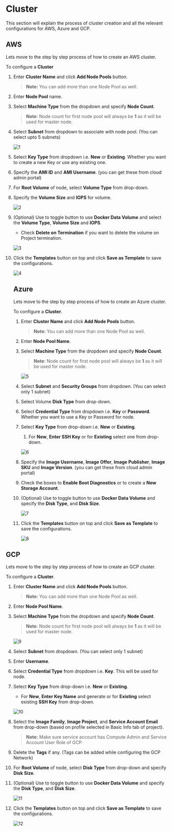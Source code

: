 # Cluster

This section will explain the process of cluster creation and all the relevant configurations for AWS, Azure and GCP. 

## AWS

Lets move to the step by step process of how to create an AWS cluster.

To configure a **Cluster**

1. Enter **Cluster Name** and click **Add Node Pools** button.

   > **Note:** You can add more than one Node Pool as well.  

2. Enter **Node Pool** name.

3. Select **Machine Type** from the dropdown and specify **Node Count**.

   > **Note**: Node count for first node pool will always be **1** as it will be used for master node.  

4. Select **Subnet** from dropdown to associate with node pool. (You can select upto 5 subnets)

   ![1](imgs/1.jpg)

5. Select **Key Type** from dropdown i.e. **New** or **Existing**.
   Whether you want to create a new Key or use any existing one.

6. Specify the **AMI ID** and **AMI Username**. (you can get these from cloud admin portal)

7. For **Root Volume** of node, select **Volume Type** from drop-down.

8. Specify the **Volume Size** and **IOPS** for volume. 

   ![2](imgs/2.jpg)

9. (Optional) Use to toggle button to use **Docker Data Volume** and select the **Volume Type**, **Volume Size** and **IOPS**.

   - Check **Delete on Termination** if you want to delete the volume on Project termination. 

   ![3](imgs/3.jpg)

10. Click the **Templates** button on top and click **Save as Template** to save the configurations.

    ![4](imgs/4.jpg)

    ## Azure

    Lets move to the step by step process of how to create an Azure cluster.

    To configure a **Cluster**.

    1. Enter **Cluster Name** and click **Add Node Pools** button. 

       > **Note:** You can add more than one Node Pool as well. 

    2. Enter **Node Pool Name**.

    3. Select **Machine Type** from the dropdown and specify **Node Count**.

       > **Note**: Node count for first node pool will always be **1** as it will be used for master node.  

       ![5](imgs/5.jpg)

    4. Select **Subnet** and **Security Groups** from dropdown. (You can select only 1 subnet)

    5. Select Volume **Disk Type** from drop-down.

    6. Select **Credential Type** from dropdown i.e. **Key** or **Password**.
       Whether you want to use a Key or Password for node.

    7. Select **Key Type** from drop-down i.e. **New** or **Existing**.

       1. For **New**, **Enter SSH Key** or for **Existing** select one from drop-down.

       ![6](imgs/6.jpg)

    8. Specify the **Image Username**, **Image Offer**, **Image Publisher**, **Image SKU** and **Image Version**. (you can get these from cloud admin portal)

    9. Check the boxes to **Enable Boot Diagnostics** or to create a **New Storage Account**. 

    10. (Optional) Use to toggle button to use **Docker Data Volume** and specify the **Disk Type**, and **Disk Size**.

        ![7](imgs/7.jpg)

    11. Click the **Templates** button on top and click **Save as Template** to save the configurations.

        ![8](imgs/8.jpg)

## GCP

Lets move to the step by step process of how to create an GCP cluster.

To configure a **Cluster**.

1. Enter **Cluster Name** and click **Add Node Pools** button. 

   > **Note:** You can add more than one Node Pool as well. 

2. Enter **Node Pool Name**.

3. Select **Machine Type** from the dropdown and specify **Node Count**.

   > **Note**: Node count for first node pool will always be **1** as it will be used for master node.  

   ![9](imgs/9.jpg)

4. Select **Subnet** from dropdown. (You can select only 1 subnet)

5. Enter **Username**.

6. Select **Credential Type** from dropdown i.e. **Key**.
   This will be used for node.

7. Select **Key Type** from drop-down i.e. **New** or **Existing**.

   - For **New**, **Enter Key Name**  and generate or for **Existing** select existing **SSH Key** from drop-down.

   ![10](imgs/10.jpg)

8. Select the **Image Family**, **Image Project**, and **Service Account Email** from drop-down (based on profile selected in Basic Info tab of project).

   > **Note:** Make sure service account has Compute Admin and Service Account User Role of GCP.

9. Delete the **Tags** if any. (Tags can be added while configuring the GCP Network)

10. For **Root Volume** of node, select **Disk Type** from drop-down and specify **Disk Size**.

11. (Optional) Use to toggle button to use **Docker Data Volume** and specify the **Disk Type**, and **Disk Size**.

    ![11](imgs/11.jpg)

12. Click the **Templates** button on top and click **Save as Template** to save the configurations.

    ![12](imgs/12.jpg)